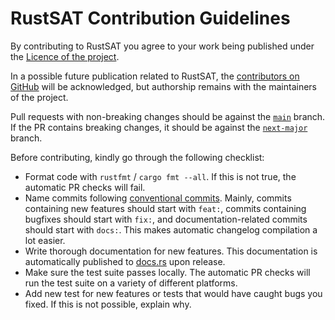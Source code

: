 # RustSAT Contribution Guidelines

By contributing to RustSAT you agree to your work being published under the
[Licence of the project](https://github.com/chrjabs/rustsat/blob/main/LICENSE).

In a possible future publication related to RustSAT, the [contributors on
GitHub](https://github.com/chrjabs/rustsat/graphs/contributors) will be
acknowledged, but authorship remains with the maintainers of the project.

Pull requests with non-breaking changes should be against the
[`main`](https://github.com/chrjabs/rustsat/tree/main) branch. If the PR
contains breaking changes, it should be against the
[`next-major`](https://github.com/chrjabs/rustsat/tree/next-major) branch.

Before contributing, kindly go through the following checklist:

- Format code with `rustfmt` / `cargo fmt --all`. If this is not true, the
  automatic PR checks will fail.
- Name commits following [conventional
  commits](https://www.conventionalcommits.org/en/v1.0.0/#summary). Mainly,
  commits containing new features should start with `feat:`, commits
  containing bugfixes should start with `fix:`, and documentation-related
  commits should start with `docs:`. This makes automatic changelog compilation a
  lot easier.
- Write thorough documentation for new features. This documentation is
  automatically published to [docs.rs](https://docs.rs) upon release.
- Make sure the test suite passes locally. The automatic PR checks will run the
  test suite on a variety of different platforms.
- Add new test for new features or tests that would have caught bugs you fixed.
  If this is not possible, explain why.
